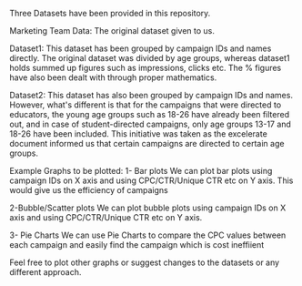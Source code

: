 Three Datasets have been provided in this repository.

Marketing Team Data:
The original dataset given to us.

Dataset1:
This dataset has been grouped by campaign IDs and names directly. The original dataset was divided by age groups, whereas dataset1 holds summed up figures such as impressions, clicks etc. The % figures have also been dealt with through proper mathematics.

Dataset2:
This dataset has also been grouped by campaign IDs and names. However, what's different is that for the campaigns that were directed to educators, the young age groups such as 18-26 have already been filtered out, and in case of student-directed campaigns, only age groups 13-17 and 18-26 have been included. This initiative was taken as the excelerate document informed us that certain campaigns are directed to certain age groups.

Example Graphs to be plotted:
1- Bar plots
We can plot bar plots using campaign IDs on X axis and using CPC/CTR/Unique CTR etc on Y axis. This would give us the efficiency of campaigns

2-Bubble/Scatter plots
We can plot bubble plots using campaign IDs on X axis and using CPC/CTR/Unique CTR etc on Y axis.

3- Pie Charts
We can use Pie Charts to compare the CPC values between each campaign and easily find the campaign which is cost ineffiient

Feel free to plot other graphs or suggest changes to the datasets or any different approach.
